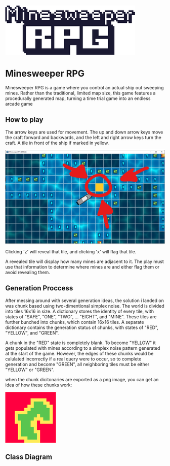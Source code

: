 ![icon](https://github.com/maadalchemist/MinesweeperRPG/blob/main/doc/icon.png?raw=true)

# Minesweeper RPG

Minesweeper RPG is a game where you control an actual ship out sweeping mines. Rather than the traditional, limited map size, this game features a procedurally generated map, turning a time trial game into an endless arcade game

## How to play
The arrow keys are used for movement. The up and down arrow keys move the craft forward and backwards, and the left and right arrow keys turn the craft. A tile in front of the ship if marked in yellow. 

![target_reference](https://github.com/maadalchemist/MinesweeperRPG/blob/main/doc/target_reference_screencap.png)

Clicking 'z' will reveal that tile, and clicking 'x' will flag that tile. 

 A revealed tile will display how many mines are adjacent to it. The play must use that information to determine where mines are and either flag them or avoid revealing them.

## Generation Proccess

After messing around with several generation ideas, the solution i landed on was chunk based using two-dimentional simplex noise. The world is divided into tiles 16x16 in size. A dictionary stores the identity of every tile, with states of "SAFE", "ONE", "TWO", ... "EIGHT", and "MINE". These tiles are further bunched into chunks, which contain 16x16 tiles. A separate dictionary contains the generation status of chunks, with states of "RED", "YELLOW", and "GREEN". 

A chunk in the "RED" state is completely blank. To become "YELLOW" it gets populated with mines according to a simplex noise pattern generated at the start of the game. However, the edges of these chunks would be calulated incorrectly if a real query were to occur, so to complete generation and become "GREEN", all neighboring tiles must be either "YELLOW" or "GREEN".

when the chunk dicitonaries are exported as a png image, you can get an idea of how these chunks work:

![chunk_visualization](https://github.com/maadalchemist/MinesweeperRPG/blob/main/doc/chunk_generation_visualization.png)

## Class Diagram
